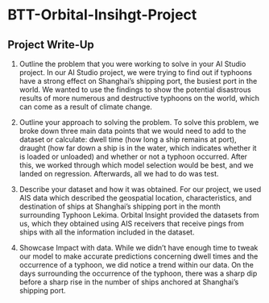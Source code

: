 # BTT-Orbital-Insihgt-Project
## Project Write-Up

1) Outline the problem that you were working to solve in your AI Studio project.
In our AI Studio project, we were trying to find out if typhoons have a strong effect on Shanghai’s shipping port, the busiest port in the world. We wanted to use the findings to show the potential disastrous results of more numerous and destructive typhoons on the world, which can come as a result of climate change.
 

2) Outline your approach to solving the problem.
To solve this problem, we broke down three main data points that we would need to add to the dataset or calculate: dwell time (how long a ship remains at port), draught (how far down a ship is in the water, which indicates whether it is loaded or unloaded) and whether or not a typhoon occurred. After this, we worked through which model selection would be best, and we landed on regression. Afterwards, all we had to do was test.
 

3) Describe your dataset and how it was obtained.
For our project, we used AIS data which described the geospatial location, characteristics, and destination of ships at Shanghai’s shipping port in the month surrounding Typhoon Lekima. Orbital Insight provided the datasets from us, which they obtained using AIS receivers that receive pings from ships with all the information included in the dataset. 

4) Showcase Impact with data.
While we didn’t have enough time to tweak our model to make accurate predictions concerning dwell times and the occurrence of a typhoon, we did notice a trend within our data. On the days surrounding the occurrence of the typhoon, there was a sharp dip before a sharp rise in the number of ships anchored at Shanghai’s shipping port.
